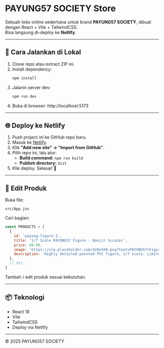 # PAYUNG57 SOCIETY Store

Sebuah toko online sederhana untuk brand **PAYUNG57 SOCIETY**, dibuat dengan React + Vite + TailwindCSS.  
Bisa langsung di-deploy ke **Netlify**.

---

## 🚀 Cara Jalankan di Lokal

1. Clone repo atau extract ZIP ini.
2. Install dependency:
   ```bash
   npm install
   ```
3. Jalanin server dev:
   ```bash
   npm run dev
   ```
4. Buka di browser: http://localhost:5173

---

## 🌐 Deploy ke Netlify

1. Push project ini ke GitHub repo baru.
2. Masuk ke [Netlify](https://app.netlify.com/).
3. Klik **"Add new site" → "Import from GitHub"**.
4. Pilih repo ini, lalu atur:
   - **Build command:** `npm run build`
   - **Publish directory:** `dist`
5. Klik deploy. Selesai! 🎉

---

## 🛒 Edit Produk

Buka file:
```
src/App.jsx
```
Cari bagian:
```js
const PRODUCTS = [
  {
    id: 'payung-figure-1',
    title: '1/7 Scale PAYUNG57 Figure - Banjir Sccater',
    price: 89.99,
    image: 'https://via.placeholder.com/420x560.png?text=PAYUNG57+Figure',
    description: 'Highly detailed painted PVC figure, 1/7 scale. Limited production run.',
  },
  // dst...
]
```
Tambah / edit produk sesuai kebutuhan.

---

## 📦 Teknologi
- React 18
- Vite
- TailwindCSS
- Deploy via Netlify

---

© 2025 PAYUNG57 SOCIETY
